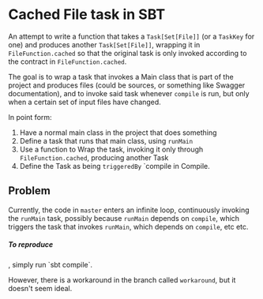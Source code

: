 # Cached File task in SBT

An attempt to write a function that takes a `Task[Set[File]]` (or a `TaskKey` for one) and produces another `Task[Set[File]]`, wrapping it in `FileFunction.cached` so that the original task is only invoked according to the contract in `FileFunction.cached`.

The goal is to wrap a task that invokes a Main class that is part of the project and produces files (could be sources, or something like Swagger documentation), and to invoke said task whenever `compile` is run, but only when a certain set of input files have changed.

In point form:

1. Have a normal main class in the project that does something
2. Define a task that runs that main class, using `runMain`
3. Use a function to Wrap the task, invoking it only through `FileFunction.cached`, producing another Task
4. Define the Task as being `triggeredBy` `compile in Compile.

## Problem

Currently, the code in `master` enters an infinite loop, continuously invoking the `runMain` task, possibly because `runMain` depends on `compile`, which triggers the task that invokes `runMain`, which depends on `compile`, etc etc.

<h5 id="repro">To reproduce</h5>, simply run `sbt compile`.

However, there is a workaround in the branch called `workaround`, but it doesn't seem ideal.